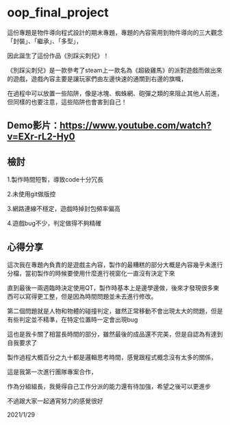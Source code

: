 # oop_final_project

這份專題是物件導向程式設計的期末專題，專題的內容需用到物件導向的三大觀念「封裝」、「繼承」、「多型」，

因此誕生了這份作品《別踩尖刺兒》！

《別踩尖刺兒》是一款參考了steam上一款名為《超級雞馬》的派對遊戲而做出來的遊戲，遊戲內容主要是讓玩家們由左邊快速的通關到右邊的旗幟，

在過程中可以放置一些陷阱，像是冰塊、蜘蛛網、砲彈之類的來阻止其他人前進，但同樣的也要注意，這些陷阱也會害到自己！

## Demo影片：https://www.youtube.com/watch?v=EXr-rL2-Hy0

## 檢討

1.製作時間短暫，導致code十分冗長

2.未使用git做版控

3.網路連線不穩定，遊戲時掉封包頻率偏高

4.遊戲bug不少，判定做得不夠精確

## 心得分享

這次我在專題內負責的是遊戲主內容，製作的最糟糕的部分大概是內容幾乎未進行分檔，當初製作的時候要使用什麼進行視窗化一直沒有決定下來

直到最後一兩週臨時決定使用QT，製作時基本上是邊學邊做，後來才發現很多東西可以寫得更工整，但是因為時間問題並未去進行修改。

第二個問題就是人物和物體的碰撞判定，雖然正常移動不會出現太大的問題，但是有些判定並不精準，在特定位置時一定會出現bug

這也是我卡關了相當長時間的部分，雖然最後的成品還不完美，但是自認為有達到自我要求了

製作過程大概百分之九十都是邏輯思考時間，感覺跟程式概念沒有太多的關係，

這是我第一次進行團隊專案合作，

作為分組組長，我覺得自己工作分派的能力還有待加強，希望之後可以更進步

不過跟大家一起通宵努力的感覺很好

2021/1/29


